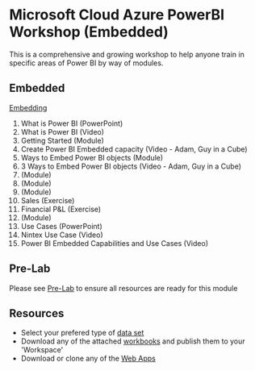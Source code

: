 # Microsoft Cloud Azure PowerBI Workshop (Embedded)
This is a comprehensive and growing workshop to help anyone train in specific areas of Power BI by way of modules.

## Embedded

[Embedding](https://msit.powerbi.com/groups/me/dashboards/85d29b67-df06-4d56-b762-e9e81d2d8d4c?ctid=72f988bf-86f1-41af-91ab-2d7cd011db47)

1. What is Power BI (PowerPoint)
2. What is Power BI (Video)
3. Getting Started (Module)
4. Create Power BI Embedded capacity (Video - Adam, Guy in a Cube)
5. Ways to Embed Power BI objects (Module)
6. 3 Ways to Embed Power BI objects (Video - Adam, Guy in a Cube)
7. (Module)
8. (Module)
9. (Module)
10. Sales (Exercise)
11. Financial P&L (Exercise)
12. (Module)
13. Use Cases (PowerPoint)
14. Nintex Use Case (Video)
15. Power BI Embedded Capabilities and Use Cases (Video)


## Pre-Lab
Please see [Pre-Lab](https://github.com/hnc198/AzurePowerBI/tree/master/Hands-on%20Modules/1.%20Pre-Lab%20Work) to ensure all resources are ready for this module

## Resources
- Select your prefered type of [data set](https://github.com/hnc198/AzurePowerBI/tree/master/1.%20Data%20Sets)
- Download any of the attached [workbooks](https://github.com/hnc198/AzurePowerBI/tree/master/2.%20Workbooks) and publish them to your 'Workspace' 
- Download or clone any of the [Web Apps](https://github.com/hnc198/AzurePowerBI/tree/master/3.%20Web%20Apps) 
